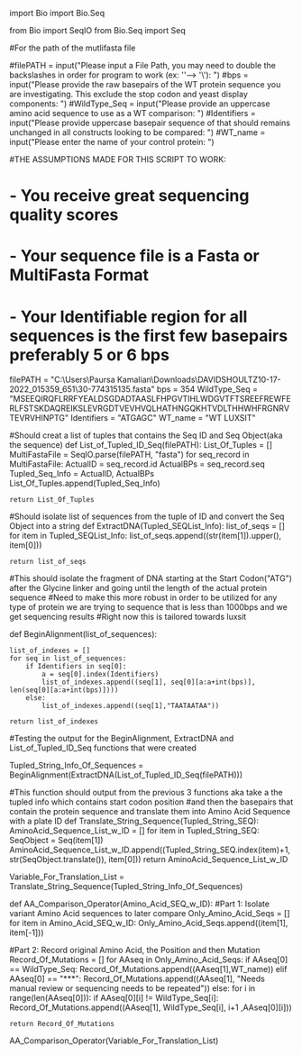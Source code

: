 import Bio
import Bio.Seq

from Bio import SeqIO
from Bio.Seq import Seq

#For the path of the mutlifasta file

#filePATH = input("Please input a File Path, you may need to double the backslashes in order for program to work (ex: '\'--> '\\'): ")
#bps = input("Please provide the raw basepairs of the WT protein sequence you are investigating. This exclude the stop codon and yeast display components: ")
#WildType_Seq = input("Please provide an uppercase amino acid sequence to use as a WT comparison: ")
#Identifiers = input("Please provide uppercase basepair sequence of that should remains unchanged in all constructs looking to be compared: ")
#WT_name = input("Please enter the name of your control protein: ")


#THE ASSUMPTIONS MADE FOR THIS SCRIPT TO WORK:
# - You receive great sequencing quality scores
# - Your sequence file is a Fasta or MultiFasta Format
# - Your Identifiable region for all sequences is the first few basepairs preferably 5 or 6 bps

filePATH = "C:\\Users\\Paursa Kamalian\\Downloads\\DAVIDSHOULTZ10-17-2022_015359_651\\30-774315135.fasta"
bps = 354
WildType_Seq = "MSEEQIRQFLRRFYEALDSGDADTAASLFHPGVTIHLWDGVTFTSREEFREWFERLFSTSKDAQREIKSLEVRGDTVEVHVQLHATHNGQKHTVDLTHHWHFRGNRVTEVRVHINPTG"
Identifiers = "ATGAGC"
WT_name = "WT LUXSIT"




#Should creat a list of tuples that contains the Seq ID and Seq Object(aka the sequence)
def List_of_Tupled_ID_Seq(filePATH):
    List_Of_Tuples = []
    MultiFastaFile = SeqIO.parse(filePATH, "fasta")
    for seq_record in MultiFastaFile:
        ActualID = seq_record.id
        ActualBPs = seq_record.seq
        Tupled_Seq_Info = ActualID, ActualBPs
        List_Of_Tuples.append(Tupled_Seq_Info)
    
    return List_Of_Tuples



#Should isolate list of sequences from the tuple of ID and convert the Seq Object into a string
def ExtractDNA(Tupled_SEQList_Info):
    list_of_seqs = []
    for item in Tupled_SEQList_Info:
        list_of_seqs.append((str(item[1]).upper(), item[0]))

    return list_of_seqs

#This should isolate the fragment of DNA starting at the Start Codon("ATG") after the Glycine linker and going until the length of the actual protein sequence
#Need to make this more robust in order to be utilized for any type of protein we are trying to sequence that is less than 1000bps and we get sequencing results
#Right now this is tailored towards luxsit

def BeginAlignment(list_of_sequences):
    
    list_of_indexes = []
    for seq in list_of_sequences:
        if Identifiers in seq[0]:
            a = seq[0].index(Identifiers)
            list_of_indexes.append((seq[1], seq[0][a:a+int(bps)], len(seq[0][a:a+int(bps)])))
        else:
            list_of_indexes.append((seq[1],"TAATAATAA"))
            
    return list_of_indexes

#Testing the output for the BeginAlignment, ExtractDNA and List_of_Tupled_ID_Seq functions that were created

Tupled_String_Info_Of_Sequences = BeginAlignment(ExtractDNA(List_of_Tupled_ID_Seq(filePATH)))

#This function should output from the previous 3 functions aka take a the tupled info which contains start codon position 
#and then the basepairs that contain the protein sequence and translate them into Amino Acid Sequence with a plate ID
def Translate_String_Sequence(Tupled_String_SEQ):
    AminoAcid_Sequence_List_w_ID = []
    for item in Tupled_String_SEQ:
        SeqObject = Seq(item[1])
        AminoAcid_Sequence_List_w_ID.append((Tupled_String_SEQ.index(item)+1,str(SeqObject.translate()), item[0]))
    return AminoAcid_Sequence_List_w_ID


Variable_For_Translation_List = Translate_String_Sequence(Tupled_String_Info_Of_Sequences)

def AA_Comparison_Operator(Amino_Acid_SEQ_w_ID):
#Part 1: Isolate variant Amino Acid sequences to later compare
    Only_Amino_Acid_Seqs = []
    for item in Amino_Acid_SEQ_w_ID:
        Only_Amino_Acid_Seqs.append((item[1], item[-1]))

#Part 2: Record original Amino Acid, the Position and then Mutation        
    Record_Of_Mutations = []
    for AAseq in Only_Amino_Acid_Seqs:
        if AAseq[0] == WildType_Seq:
            Record_Of_Mutations.append((AAseq[1],WT_name))
        elif AAseq[0] == "***":
            Record_Of_Mutations.append((AAseq[1], "Needs manual review or sequencing needs to be repeated"))
        else:
            for i in range(len(AAseq[0])):
                if AAseq[0][i] != WildType_Seq[i]:
                    Record_Of_Mutations.append((AAseq[1], WildType_Seq[i], i+1 ,AAseq[0][i]))

    return Record_Of_Mutations
            
    
AA_Comparison_Operator(Variable_For_Translation_List)

